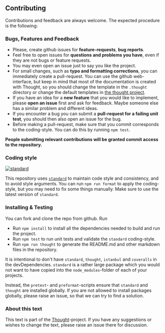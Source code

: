 ## Contributing

Contributions and feedback are always welcome. The expected procedure is the following:

### Bugs, Features and Feedback 

* Please, create github issues for **feature-requests**, **bug reports**.
* Feel free to open issues for **questions and problems you have**, even if they are not bugs
  or feature requests.
* You may even open an issue just to say you like the project.
* For small changes, such as **typo and formatting corrections**, you can immediately
  create a pull-request. You can use the github web-interface, but keep in mind that most of the documentation
  is created with Thought, so you should change the template in the `.thought` directory or change the default 
  templates in [the thought project](https://github.com/nknapp/thought/tree/master/handlebars).
* If you have an idea for a **new feature** that you would like to implement, please **open an issue** first and ask
  for feedback. Maybe someone else has a similar problem and different ideas.
* If you encounter a bug you can submit a **pull-request for a failing unit test**, you should then also open an issue
  for the bug.
* Before making a pull-request, make sure that you commit corresponds to the coding-style. You can do this by 
  running `npm test`.

**People submitting relevant contributions will be granted commit access to the repository.**


### Coding style

[![standard][standard-image]][standard-url]

This repository uses [`standard`][standard-url] to maintain code style and consistency,
and to avoid style arguments. You can run `npm run format` to apply the coding-style, but
you may need to fix some things manually. Make sure to use the latest version of `standard`.


### Installing & Testing

You can fork and clone the repo from github. Run 

* Run `npm install` to install all the dependencies needed to build and run the project.
* Run `npm test` to run unit tests and validate the `standard` coding-style.
* Run `npm run thought` to generate the README.md and other markdown files in the repository. 

It is intentional to don't have `standard`, `thought`, `istanbul` and `coveralls` in the devDependencies. 
`standard` is a rather large package which you would not want to have copied into the `node_modules`-folder
of each of your projects. 

Instead, the `pretest`- and `preformat`-scripts ensure that `standard` and `thought` are installed globally.
If you are not allowed to install packages globally, please raise an issue, so that we can try to find a solution.


### About this text

This text is part of the [Thought](https://github.com/nknapp/thought)-project. If you have any suggestions or wishes
to change the text, please raise an issue there for discussion.

[standard-image]: https://cdn.rawgit.com/feross/standard/master/badge.svg
[standard-url]: https://github.com/feross/standard
